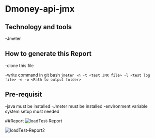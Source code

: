# Dmoney-api-jmx

## Technology and tools

 -Jmeter
 
## How to generate this Report

 -clone this file
 
 -write command in git bash ```jmeter -n -t <test JMX file> -l <test log file> -e -o <Path to output folder>```
 
## Pre-requisit

 -java must be installed
 -Jmeter must be installed
 -environment variable system setup must needed

##Report
![loadTest-Report](https://user-images.githubusercontent.com/52061402/200436840-d6b35330-75e5-4af1-91cd-d80d7b671ada.JPG)
 
 ![loadTest-Report2](https://user-images.githubusercontent.com/52061402/200437102-6679e4da-0a14-41ac-8b7a-ae4be2c76926.JPG)
